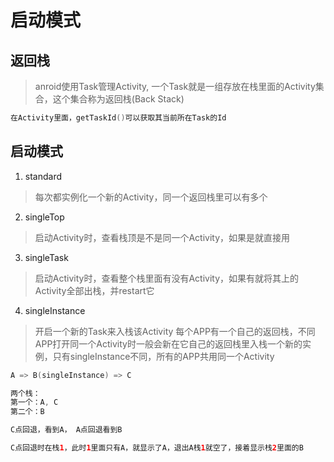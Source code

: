 # 启动模式

## 返回栈
> anroid使用Task管理Activity, 一个Task就是一组存放在栈里面的Activity集合，这个集合称为返回栈(Back Stack)
```kotlin
在Activity里面，getTaskId()可以获取其当前所在Task的Id
```

## 启动模式
1. standard
> 每次都实例化一个新的Activity，同一个返回栈里可以有多个
2. singleTop
> 启动Activity时，查看栈顶是不是同一个Activity，如果是就直接用
3. singleTask
> 启动Activity时，查看整个栈里面有没有Activity，如果有就将其上的Activity全部出栈，并restart它
4. singleInstance
> 开启一个新的Task来入栈该Activity
> 每个APP有一个自己的返回栈，不同APP打开同一个Activity时一般会新在它自己的返回栈里入栈一个新的实例，只有singleInstance不同，所有的APP共用同一个Activity

```kotlin
A => B(singleInstance) => C

两个栈：
第一个：A, C
第二个：B

C点回退，看到A， A点回退看到B

C点回退时在栈1，此时1里面只有A，就显示了A，退出A栈1就空了，接着显示栈2里面的B
```

